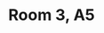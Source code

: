 ---
basin: 'Yes'
cudn: true
floor: Second
grade: 3
images:
- /assets/images/rooms/fc/a5_3_1.jpg
living_room: 'No'
location: Front Court
name: '3'
network: Wired and Wireless
title: Room 3, A5
---